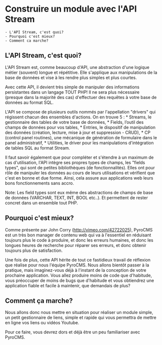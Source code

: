 # Construire un module avec l'API Stream #

	- L'API Stream, c'est quoi?
	- Pourquoi c'est mieux?
	- Comment ca marche?


## L'API Stream, c'est quoi? ##

L'API Stream est, comme beaucoup d'API, une abstraction d'une logique métier (souvent) longue et répétitive.
Elle s'applique aux manipulations de la base de données et vise à les rendre plus simples et plus courtes.

Avec cette API, il devient très simple de manipuler des informations persistantes dans un langage TOUT PHP!
Il ne sera plus nécessaire (presque dans la majorité des cas) d'effectuer des requêtes à votre base de données au format SQL.

L'API se compose de plusieurs outils nommés par l'appellation "drivers" qui régissent chacun des ensembles d'actions. On en trouve 5 :
	* Streams, le gestionnaire des tables de votre base de données,
	* Fields, l’outil des champs de données pour vos tables,
	* Entries, le dispositif de manipulation des données (création, lecture, mise à jour et suppression - CRUD),
	* CP (control panel routines), une mécanique de génération de formulaire dans le panel administratif,
	* Utilities, le driver pour les manipulations d'intégration de tables SQL au format Stream.

Il faut savoir également que pour compléter et s'étendre à un maximum de cas d'utilisation, l'API intègre ses propres types de champs, les "fields types", qui sont de petites bibliothèques (de fonctionnalités). Elles ont pour rôle de manipuler les données au cours de leurs utilisations et vérifient que c'est en bonne et due forme.
Ainsi, cela assure aux applications web leurs bons fonctionnements sans accro.

Note: Les field types sont eux même des abstractions de champs de base de données (VARCHAR, TEXT, INT, BOOL etc..). Et permettent de rester concret dans un ensemble tout PHP.


## Pourquoi c'est mieux? ##

Comme présente par John Corry (http://vimeo.com/42722025), PyroCMS est un très bon manager de contenu web qui va à l'essentiel en réduisant toujours plus le code à produire, et donc les erreurs humaines, et donc les longues heures de recherche pour réparer ses erreurs, et donc obtenir toujours plus de satisfaction.

Une fois de plus, cette API hérite de tout ce fastidieux travail de réflexion que réalise pour nous l'équipe PyroCMS. Nous allons bientôt passer à la pratique, mais imaginez-vous déjà à l'instant de la conception de votre prochaine application. Vous allez produire moins de code que d'habitude, vous préoccuper de moins de bugs que d'habitude et vous obtiendrez une application fiable et facile à maintenir, que demandais de plus?


## Comment ça marche? ##

Nous allons donc nous mettre en situation pour réaliser un module simple, un petit gestionnaire de liens, simple et rapide qui vous permettra de mettre en ligne vos liens ou vidéos Youtube.

Pour ce faire, vous devrez dors et déjà être un peu familiariser avec PyroCMS.

